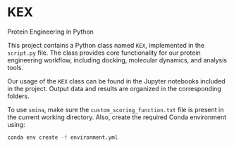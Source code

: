 # KEX
Protein Engineering in Python

This project contains a Python class named `KEX`, implemented in the `script.py` file. The class provides core functionality for our protein engineering workflow, including docking, molecular dynamics, and analysis tools.

Our usage of the `KEX` class can be found in the Jupyter notebooks included in the project. Output data and results are organized in the corresponding folders.

To use `smina`, make sure the `custom_scoring_function.txt` file is present in the current working directory. Also, create the required Conda environment using:

```bash
conda env create -f environment.yml


